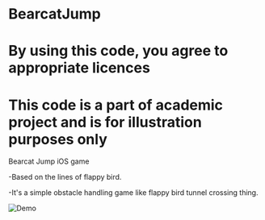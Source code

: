 # BearcatJump
# By using this code, you agree to appropriate licences

# This code is a part of academic project and is for illustration purposes only

Bearcat Jump iOS game

-Based on the lines of flappy bird. 

-It's a simple obstacle handling game like flappy bird tunnel crossing thing.

![Demo](https://github.com/dipankarghosh28/BearcatJump/blob/master/BearCat%20Jump.gif)
